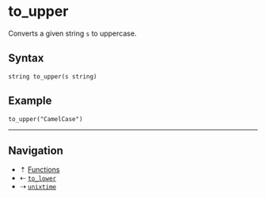 # to_upper

Converts a given string `s` to uppercase.

## Syntax

```hcl
string to_upper(s string)
```

## Example

```hcl
to_upper("CamelCase")
```

-----

## Navigation

* &#8673; [Functions](../functions.md)
* &#8672; [`to_lower`](to-lower.md)
* &#8674; [`unixtime`](unixtime.md)

